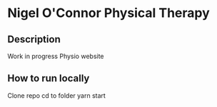 # Nigel O'Connor Physical Therapy

## Description
Work in progress Physio website

## How to run locally
Clone repo 
cd to folder
yarn start
